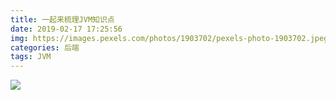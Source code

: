 ```yaml
---
title: 一起来梳理JVM知识点
date: 2019-02-17 17:25:56
img: https://images.pexels.com/photos/1903702/pexels-photo-1903702.jpeg?auto=compress&cs=tinysrgb&dpr=1&w=500
categories: 后端
tags: JVM
---
```




![](https://uploadfiles.nowcoder.com/images/20190205/8222772_1549370594559_6E5F36EEFCC528CAA0153B54E018D829)

